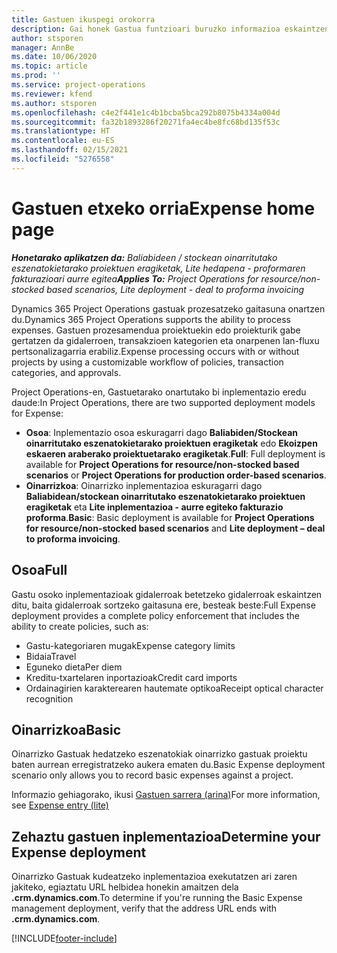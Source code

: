 ```yaml
---
title: Gastuen ikuspegi orokorra
description: Gai honek Gastua funtzioari buruzko informazioa eskaintzen du Project Operations-en.
author: stsporen
manager: AnnBe
ms.date: 10/06/2020
ms.topic: article
ms.prod: ''
ms.service: project-operations
ms.reviewer: kfend
ms.author: stsporen
ms.openlocfilehash: c4e2f441e1c4b1bcba5bca292b8075b4334a004d
ms.sourcegitcommit: fa32b1893286f20271fa4ec4be8fc68bd135f53c
ms.translationtype: HT
ms.contentlocale: eu-ES
ms.lasthandoff: 02/15/2021
ms.locfileid: "5276558"
---
```

# <a name="expense-home-page"></a><span data-ttu-id="5f58b-103">Gastuen etxeko orria</span><span class="sxs-lookup"><span data-stu-id="5f58b-103">Expense home page</span></span>

<span data-ttu-id="5f58b-104">_**Honetarako aplikatzen da:** Baliabideen / stockean oinarritutako eszenatokietarako proiektuen eragiketak, Lite hedapena - proformaren fakturazioari aurre egitea_</span><span class="sxs-lookup"><span data-stu-id="5f58b-104">_**Applies To:** Project Operations for resource/non-stocked based scenarios, Lite deployment - deal to proforma invoicing_</span></span>


<span data-ttu-id="5f58b-105">Dynamics 365 Project Operations gastuak prozesatzeko gaitasuna onartzen du.</span><span class="sxs-lookup"><span data-stu-id="5f58b-105">Dynamics 365 Project Operations supports the ability to process expenses.</span></span> <span data-ttu-id="5f58b-106">Gastuen prozesamendua proiektuekin edo proiekturik gabe gertatzen da gidalerroen, transakzioen kategorien eta onarpenen lan-fluxu pertsonalizagarria erabiliz.</span><span class="sxs-lookup"><span data-stu-id="5f58b-106">Expense processing occurs with or without projects by using a customizable workflow of policies, transaction categories, and approvals.</span></span>

<span data-ttu-id="5f58b-107">Project Operations-en, Gastuetarako onartutako bi inplementazio eredu daude:</span><span class="sxs-lookup"><span data-stu-id="5f58b-107">In Project Operations, there are two supported deployment models for Expense:</span></span> 

- <span data-ttu-id="5f58b-108">**Osoa**: Inplementazio osoa eskuragarri dago **Baliabiden/Stockean oinarritutako eszenatokietarako proiektuen eragiketak** edo **Ekoizpen eskaeren araberako proiektuetarako eragiketak**.</span><span class="sxs-lookup"><span data-stu-id="5f58b-108">**Full**: Full deployment is available for **Project Operations for resource/non-stocked based scenarios** or **Project Operations for production order-based scenarios**.</span></span>
- <span data-ttu-id="5f58b-109">**Oinarrizkoa**: Oinarrizko inplementazioa eskuragarri dago **Baliabidean/stockean oinarritutako eszenatokietarako proiektuen eragiketak** eta **Lite inplementazioa - aurre egiteko fakturazio proforma**.</span><span class="sxs-lookup"><span data-stu-id="5f58b-109">**Basic**: Basic deployment is available for **Project Operations for resource/non-stocked based scenarios** and **Lite deployment – deal to proforma invoicing**.</span></span>

## <a name="full"></a><span data-ttu-id="5f58b-110">Osoa</span><span class="sxs-lookup"><span data-stu-id="5f58b-110">Full</span></span> 
<span data-ttu-id="5f58b-111">Gastu osoko inplementazioak gidalerroak betetzeko gidalerroak eskaintzen ditu, baita gidalerroak sortzeko gaitasuna ere, besteak beste:</span><span class="sxs-lookup"><span data-stu-id="5f58b-111">Full Expense deployment provides a complete policy enforcement that includes the ability to create policies, such as:</span></span>

  - <span data-ttu-id="5f58b-112">Gastu-kategoriaren mugak</span><span class="sxs-lookup"><span data-stu-id="5f58b-112">Expense category limits</span></span>
  - <span data-ttu-id="5f58b-113">Bidaia</span><span class="sxs-lookup"><span data-stu-id="5f58b-113">Travel</span></span>
  - <span data-ttu-id="5f58b-114">Eguneko dieta</span><span class="sxs-lookup"><span data-stu-id="5f58b-114">Per diem</span></span>
  - <span data-ttu-id="5f58b-115">Kreditu-txartelaren inportazioak</span><span class="sxs-lookup"><span data-stu-id="5f58b-115">Credit card imports</span></span>
  - <span data-ttu-id="5f58b-116">Ordainagirien karakterearen hautemate optikoa</span><span class="sxs-lookup"><span data-stu-id="5f58b-116">Receipt optical character recognition</span></span>

## <a name="basic"></a><span data-ttu-id="5f58b-117">Oinarrizkoa</span><span class="sxs-lookup"><span data-stu-id="5f58b-117">Basic</span></span> 
<span data-ttu-id="5f58b-118">Oinarrizko Gastuak hedatzeko eszenatokiak oinarrizko gastuak proiektu baten aurrean erregistratzeko aukera ematen du.</span><span class="sxs-lookup"><span data-stu-id="5f58b-118">Basic Expense deployment scenario only allows you to record basic expenses against a project.</span></span> 

<span data-ttu-id="5f58b-119">Informazio gehiagorako, ikusi [Gastuen sarrera (arina)](basic-expense.md)</span><span class="sxs-lookup"><span data-stu-id="5f58b-119">For more information, see [Expense entry (lite)](basic-expense.md)</span></span>

## <a name="determine-your-expense-deployment"></a><span data-ttu-id="5f58b-120">Zehaztu gastuen inplementazioa</span><span class="sxs-lookup"><span data-stu-id="5f58b-120">Determine your Expense deployment</span></span>
<span data-ttu-id="5f58b-121">Oinarrizko Gastuak kudeatzeko inplementazioa exekutatzen ari zaren jakiteko, egiaztatu URL helbidea honekin amaitzen dela **.crm.dynamics.com**.</span><span class="sxs-lookup"><span data-stu-id="5f58b-121">To determine if you're running the Basic Expense management deployment, verify that the address URL ends with **.crm.dynamics.com**.</span></span> 


[!INCLUDE[footer-include](../includes/footer-banner.md)]